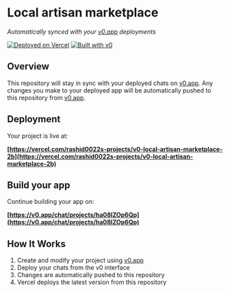 # Local artisan marketplace

*Automatically synced with your [v0.app](https://v0.app) deployments*

[![Deployed on Vercel](https://img.shields.io/badge/Deployed%20on-Vercel-black?style=for-the-badge&logo=vercel)](https://vercel.com/rashid0022s-projects/v0-local-artisan-marketplace-2b)
[![Built with v0](https://img.shields.io/badge/Built%20with-v0.app-black?style=for-the-badge)](https://v0.app/chat/projects/ha08lZOp6Qp)

## Overview

This repository will stay in sync with your deployed chats on [v0.app](https://v0.app).
Any changes you make to your deployed app will be automatically pushed to this repository from [v0.app](https://v0.app).

## Deployment

Your project is live at:

**[https://vercel.com/rashid0022s-projects/v0-local-artisan-marketplace-2b](https://vercel.com/rashid0022s-projects/v0-local-artisan-marketplace-2b)**

## Build your app

Continue building your app on:

**[https://v0.app/chat/projects/ha08lZOp6Qp](https://v0.app/chat/projects/ha08lZOp6Qp)**

## How It Works

1. Create and modify your project using [v0.app](https://v0.app)
2. Deploy your chats from the v0 interface
3. Changes are automatically pushed to this repository
4. Vercel deploys the latest version from this repository
